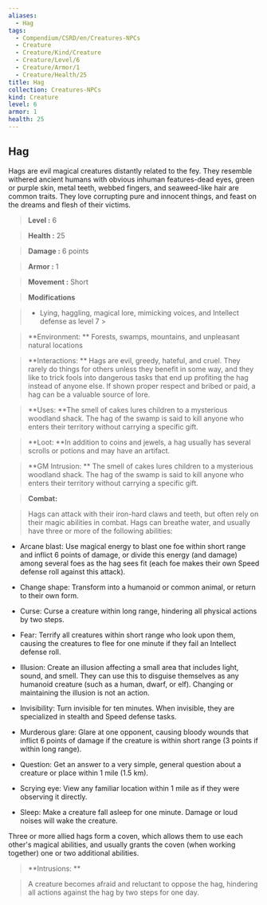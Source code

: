 ```yaml
---
aliases:
  - Hag
tags:
  - Compendium/CSRD/en/Creatures-NPCs
  - Creature
  - Creature/Kind/Creature
  - Creature/Level/6
  - Creature/Armor/1
  - Creature/Health/25
title: Hag
collection: Creatures-NPCs
kind: Creature
level: 6
armor: 1
health: 25
---
```

## Hag    
Hags are evil magical creatures distantly related to the fey. They resemble withered ancient humans with obvious inhuman features-dead eyes, green or purple skin, metal teeth, webbed fingers, and seaweed-like hair are common traits. They love corrupting pure and innocent things, and feast on the dreams and flesh of their victims.    
  
    
> **Level :** 6    
> **Health :** 25    
> **Damage :** 6 points    
> **Armor :** 1    
> **Movement :** Short    
> **Modifications**    
>- Lying, haggling, magical lore, mimicking voices, and Intellect defense as level 7 >  
>    
> **Environment: ** Forests, swamps, mountains, and unpleasant natural locations    
> **Interactions: ** Hags are evil, greedy, hateful, and cruel. They rarely do things for others unless they benefit in some way, and they like to trick fools into dangerous tasks that end up profiting the hag instead of anyone else. If shown proper respect and bribed or paid, a hag can be a valuable source of lore.    
> **Uses: **The smell of cakes lures children to a mysterious woodland shack. The hag of the swamp is said to kill anyone who enters their territory without carrying a specific gift.    
> **Loot: **In addition to coins and jewels, a hag usually has several scrolls or potions and may have an artifact.    
> **GM Intrusion: ** The smell of cakes lures children to a mysterious woodland shack. The hag of the swamp is said to kill anyone who enters their territory without carrying a specific gift.    
  
> **Combat:**   
> Hags can attack with their iron-hard claws and teeth, but often rely on their magic abilities in combat. Hags can breathe water, and usually have three or more of the following abilities:   
* Arcane blast: Use magical energy to blast one foe within short range and inflict 6 points of damage, or divide this energy (and damage) among several foes as the hag sees fit (each foe makes their own Speed defense roll against this attack).   
* Change shape: Transform into a humanoid or common animal, or return to their own form.   
* Curse: Curse a creature within long range, hindering all physical actions by two steps.   
* Fear: Terrify all creatures within short range who look upon them, causing the creatures to flee for one minute if they fail an Intellect defense roll.   
* Illusion: Create an illusion affecting a small area that includes light, sound, and smell. They can use this to disguise themselves as any humanoid creature (such as a human, dwarf, or elf). Changing or maintaining the illusion is not an action.   
* Invisibility: Turn invisible for ten minutes. When invisible, they are specialized in stealth and Speed defense tasks.   
* Murderous glare: Glare at one opponent, causing bloody wounds that inflict 6 points of damage if the creature is within short range (3 points if within long range).   
* Question: Get an answer to a very simple, general question about a creature or place within 1 mile (1.5 km).   
* Scrying eye: View any familiar location within 1 mile as if they were observing it directly.   
* Sleep: Make a creature fall asleep for one minute. Damage or loud noises will wake the creature.   
Three or more allied hags form a coven, which allows them to use each other's magical abilities, and usually grants the coven (when working together) one or two additional abilities.    
    
  
> **Intrusions: **   
> A creature becomes afraid and reluctant to oppose the hag, hindering all actions against the hag by two steps for one day.    
